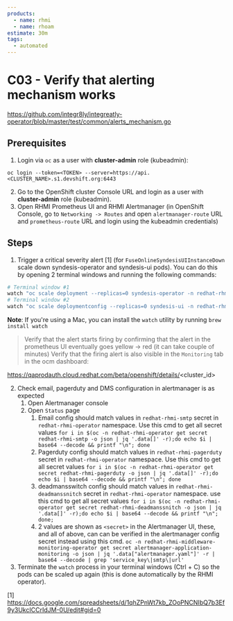 ```yaml
---
products:
  - name: rhmi
  - name: rhoam
estimate: 30m
tags:
  - automated
---
```


# C03 - Verify that alerting mechanism works

https://github.com/integr8ly/integreatly-operator/blob/master/test/common/alerts_mechanism.go

## Prerequisites

1. Login via `oc` as a user with **cluster-admin** role (kubeadmin):

```
oc login --token=<TOKEN> --server=https://api.<CLUSTER_NAME>.s1.devshift.org:6443
```

2. Go to the OpenShift cluster Console URL and login as a user with **cluster-admin** role (kubeadmin).
3. Open RHMI Prometheus UI and RHMI Alertmanager (in OpenShift Console, go to `Networking -> Routes` and open `alertmanager-route` URL and `prometheus-route` URL and login using the kubeadmin credentials)

## Steps

1. Trigger a critical severity alert [1] (for `FuseOnlineSyndesisUIInstanceDown` scale down syndesis-operator and syndesis-ui pods). You can do this by opening 2 terminal windows and running the following commands:

```bash
# Terminal window #1
watch "oc scale deployment --replicas=0 syndesis-operator -n redhat-rhmi-fuse-operator"
# Terminal window #2
watch "oc scale deploymentconfig --replicas=0 syndesis-ui -n redhat-rhmi-fuse"
```

**Note**: If you're using a Mac, you can install the `watch` utility by running `brew install watch`

> Verify that the alert starts firing by confirming that the alert in the prometheus UI eventually goes yellow -> red (it can take couple of minutes)
> Verify that the firing alert is also visible in the `Monitoring` tab in the ocm dashboard:

https://qaprodauth.cloud.redhat.com/beta/openshift/details/<cluster_id>

2. Check email, pagerduty and DMS configuration in alertmanager is as expected
   1. Open Alertmanager console
   2. Open `Status` page
      1. Email config should match values in `redhat-rhmi-smtp` secret in `redhat-rhmi-operator` namespace. Use this cmd to get all secret values `for i in $(oc -n redhat-rhmi-operator get secret redhat-rhmi-smtp -o json | jq '.data[]' -r);do echo $i | base64 --decode && printf "\n"; done`
      2. Pagerduty config should match values in `redhat-rhmi-pagerduty` secret in `redhat-rhmi-operator` namespace. Use this cmd to get all secret values `for i in $(oc -n redhat-rhmi-operator get secret redhat-rhmi-pagerduty -o json | jq '.data[]' -r);do echo $i | base64 --decode && printf "\n"; done`
      3. deadmansswitch config should match values in `redhat-rhmi-deadmanssnitch` secret in `redhat-rhmi-operator` namespace. use this cmd to get all secret values `for i in $(oc -n redhat-rhmi-operator get secret redhat-rhmi-deadmanssnitch -o json | jq '.data[]' -r);do echo $i | base64 --decode && printf "\n"; done;`
      4. 2 values are shown as `<secret>` in the Alertmanager UI, these, and all of above, can can be verified in the alertmanager config secret instead using this cmd. `oc -n redhat-rhmi-middleware-monitoring-operator get secret alertmanager-application-monitoring -o json | jq '.data["alertmanager.yaml"]' -r | base64 --decode | grep 'service_key\|smtp\|url'`
3. Terminate the `watch` process in your terminal windows (Ctrl + C) so the pods can be scaled up again (this is done automatically by the RHMI operator).

[1] <https://docs.google.com/spreadsheets/d/1qhZPnWt7kb_ZOoPNCNIbQ7b3Ef9y3UkcICCrIdJM-0U/edit#gid=0>
